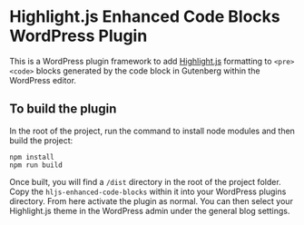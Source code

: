 # Highlight.js Enhanced Code Blocks WordPress Plugin

This is a WordPress plugin framework to add [Highlight.js](https://highlightjs.org/) formatting to `<pre><code>` blocks generated by the code block in Gutenberg within the WordPress editor.

## To build the plugin
In the root of the project, run the command to install node modules and then build the project:
```
npm install
npm run build
```
Once built, you will find a `/dist` directory in the root of the project folder. Copy the `hljs-enhanced-code-blocks` within it into your WordPress plugins directory. From here activate the plugin as normal. You can then select your Highlight.js theme in the WordPress admin under the general blog settings.
